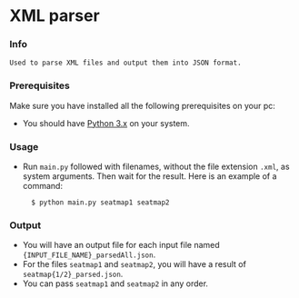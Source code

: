 # XML parser

### Info

```
Used to parse XML files and output them into JSON format.
```

### Prerequisites

Make sure you have installed all the following prerequisites on your pc:

* You should have [Python 3.x](https://www.python.org/downloads/) on your system.

### Usage

* Run `main.py` followed with filenames, without the file extension `.xml`, as system arguments. Then wait for the
  result. Here is an example of a command:

  ```
    $ python main.py seatmap1 seatmap2
  ```

### Output

* You will have an output file for each input file named `{INPUT_FILE_NAME}_parsedAll.json`.
* For the files `seatmap1` and `seatmap2`, you will have a result of `seatmap{1/2}_parsed.json`.
* You can pass `seatmap1` and `seatmap2` in any order.